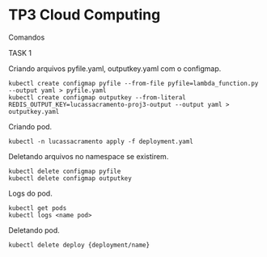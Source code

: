 # TP3 Cloud Computing

Comandos

TASK 1

Criando arquivos pyfile.yaml, outputkey.yaml com o configmap.
```
kubectl create configmap pyfile --from-file pyfile=lambda_function.py --output yaml > pyfile.yaml
kubectl create configmap outputkey --from-literal REDIS_OUTPUT_KEY=lucassacramento-proj3-output --output yaml > outputkey.yaml
```

Criando pod.
```
kubectl -n lucassacramento apply -f deployment.yaml
```

Deletando arquivos no namespace se existirem.
```
kubectl delete configmap pyfile
kubectl delete configmap outputkey
```

Logs do pod.
```
kubectl get pods
kubectl logs <name pod>
```

Deletando pod.
```
kubectl delete deploy {deployment/name}
```